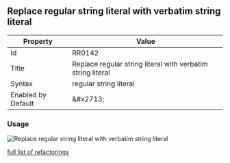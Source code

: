## Replace regular string literal with verbatim string literal

| Property | Value |
| -------- | ----- |
| Id | RR0142 |
| Title | Replace regular string literal with verbatim string literal |
| Syntax | regular string literal |
| Enabled by Default | &\#x2713; |

### Usage

![Replace regular string literal with verbatim string literal](../../images/refactorings/ReplaceRegularStringLiteralWithVerbatimStringLiteral.png)

[full list of refactorings](Refactorings.md)